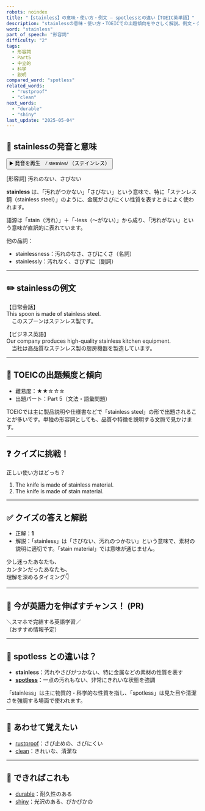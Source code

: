 ```yaml
---
robots: noindex
title: "【stainless】の意味・使い方・例文 ― spotlessとの違い【TOEIC英単語】"
description: "stainlessの意味・使い方・TOEICでの出題傾向をやさしく解説。例文・クイズ付きでspotlessとの違いもわかりやすく学べます。"
word: "stainless"
part_of_speech: "形容詞"
difficulty: "2"
tags:
  - 形容詞
  - Part5
  - 中立的
  - 科学
  - 説明
compared_word: "spotless"
related_words:
  - "rustproof"
  - "clean"
next_words:
  - "durable"
  - "shiny"
last_update: "2025-05-04"
---
```


## 🔰 stainlessの発音と意味

<button class="play-audio" onclick="playTTS('stainless')">
  <span class="play-audio-main">
    ▶️ 発音を再生　/ˈsteɪnləs/
  </span>
  <span class="play-audio-sub">
    （ステインレス）
  </span>
</button>

[形容詞] 汚れのない、さびない

**stainless** は、「汚れがつかない」「さびない」という意味で、特に「ステンレス鋼（stainless steel）」のように、金属がさびにくい性質を表すときによく使われます。

語源は「stain（汚れ）」＋「-less（～がない）」から成り、「汚れがない」という意味が直訳的に表れています。

他の品詞：  
- stainlessness：汚れのなさ、さびにくさ（名詞）
- stainlessly：汚れなく、さびずに（副詞）

---

## ✏️ stainlessの例文

【日常会話】  
This spoon is made of stainless steel.  
　このスプーンはステンレス製です。

【ビジネス英語】  
Our company produces high-quality stainless kitchen equipment.  
　当社は高品質なステンレス製の厨房機器を製造しています。

---

## 🎯 TOEICの出題頻度と傾向

- 難易度：★★☆☆☆
- 出題パート：Part 5（文法・語彙問題）

TOEICでは主に製品説明や仕様書などで「stainless steel」の形で出題されることが多いです。単独の形容詞としても、品質や特徴を説明する文脈で見かけます。

---

## ❓ クイズに挑戦！

正しい使い方はどっち？

1. The knife is made of stainless material.  
2. The knife is made of stain material.

---

## ✅ クイズの答えと解説

- 正解：**1**
- 解説：「stainless」は「さびない、汚れのつかない」という意味で、素材の説明に適切です。「stain material」では意味が通じません。

少し迷ったあなたも、  
カンタンだったあなたも、  
理解を深めるタイミング👇️

---

## 🚀 今が英語力を伸ばすチャンス！ (PR)

<div class="info-center">
＼スマホで完結する英語学習／<br>  
（おすすめ情報予定）
</div>

---

## 🤔  spotless との違いは？

- **stainless**：汚れやさびがつかない、特に金属などの素材の性質を表す
- **[spotless](/spotless)**：一点の汚れもない、非常にきれいな状態を強調

「stainless」は主に物質的・科学的な性質を指し、「spotless」は見た目や清潔さを強調する場面で使われます。

---

## 🧩 あわせて覚えたい

- [rustproof](/rustproof)：さび止めの、さびにくい
- [clean](/clean)：きれいな、清潔な

---

## 📖 できればこれも

- [durable](/durable)：耐久性のある
- [shiny](/shiny)：光沢のある、ぴかぴかの

<!-- cvid: aid07_bid47 -->
